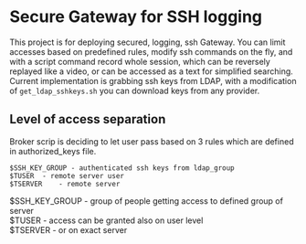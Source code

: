 # Secure Gateway for SSH logging

This project is for deploying secured, logging, ssh Gateway.
You can limit accesses based on predefined rules, modify ssh commands on the fly, and with a script command record whole session, which can be reversely replayed like a video, or can be accessed as a text for simplified searching. Current implementation is grabbing ssh keys from LDAP, with a modification of `get_ldap_sshkeys.sh` you can download keys from any provider.


## Level of access separation
Broker scrip is deciding to let user pass based on 3 rules which are defined in authorized_keys file.

```
$SSH_KEY_GROUP - authenticated ssh keys from ldap_group
$TUSER	- remote server user
$TSERVER	- remote server
```
$SSH_KEY_GROUP - group of people getting access to defined group of server  
$TUSER - access can be granted also on user level  
$TSERVER - or on exact server  
